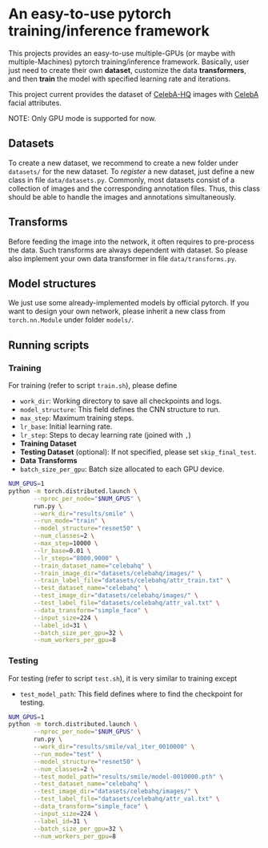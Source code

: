 # An easy-to-use pytorch training/inference framework

This projects provides an easy-to-use multiple-GPUs (or maybe with multiple-Machines) pytorch training/inference framework. Basically, user just need to create their own **dataset**, customize the data **transformers**, and then **train** the model with specified learning rate and iterations.

This project current provides the dataset of [CelebA-HQ](https://github.com/tkarras/progressive_growing_of_gans) images with [CelebA](http://mmlab.ie.cuhk.edu.hk/projects/CelebA.html) facial attributes.

NOTE: Only GPU mode is supported for now.

## Datasets

To create a new dataset, we recommend to create a new folder under `datasets/` for the new dataset. To *register* a new dataset, just define a new class in file `data/datasets.py`. Commonly, most datasets consist of a collection of images and the corresponding annotation files. Thus, this class should be able to handle the images and annotations simultaneously.

## Transforms

Before feeding the image into the network, it often requires to pre-process the data. Such transforms are always dependent with dataset. So please also implement your own data transformer in file `data/transforms.py`.

## Model structures

We just use some already-implemented models by official pytorch. If you want to design your own network, please inherit a new class from `torch.nn.Module` under folder `models/`.

## Running scripts

### Training

For training (refer to script `train.sh`), please define

- `work_dir`: Working directory to save all checkpoints and logs.
- `model_structure`: This field defines the CNN structure to run.
- `max_step`: Maximum training steps.
- `lr_base`: Initial learning rate.
- `lr_step`: Steps to decay learning rate (joined with `,`)
- **Training Dataset**
- **Testing Dataset** (optional): If not specified, please set `skip_final_test`.
- **Data Transforms**
- `batch_size_per_gpu`: Batch size allocated to each GPU device.

```bash
NUM_GPUS=1
python -m torch.distributed.launch \
       --nproc_per_node="$NUM_GPUS" \
       run.py \
       --work_dir="results/smile" \
       --run_mode="train" \
       --model_structure="resnet50" \
       --num_classes=2 \
       --max_step=10000 \
       --lr_base=0.01 \
       --lr_steps="8000,9000" \
       --train_dataset_name="celebahq" \
       --train_image_dir="datasets/celebahq/images/" \
       --train_label_file="datasets/celebahq/attr_train.txt" \
       --test_dataset_name="celebahq" \
       --test_image_dir="datasets/celebahq/images/" \
       --test_label_file="datasets/celebahq/attr_val.txt" \
       --data_transform="simple_face" \
       --input_size=224 \
       --label_id=31 \
       --batch_size_per_gpu=32 \
       --num_workers_per_gpu=8
```

### Testing

For testing (refer to script `test.sh`), it is very similar to training except

- `test_model_path`: This field defines where to find the checkpoint for testing.

```bash
NUM_GPUS=1
python -m torch.distributed.launch \
       --nproc_per_node="$NUM_GPUS" \
       run.py \
       --work_dir="results/smile/val_iter_0010000" \
       --run_mode="test" \
       --model_structure="resnet50" \
       --num_classes=2 \
       --test_model_path="results/smile/model-0010000.pth" \
       --test_dataset_name="celebahq" \
       --test_image_dir="datasets/celebahq/images/" \
       --test_label_file="datasets/celebahq/attr_val.txt" \
       --data_transform="simple_face" \
       --input_size=224 \
       --label_id=31 \
       --batch_size_per_gpu=32 \
       --num_workers_per_gpu=8
```
